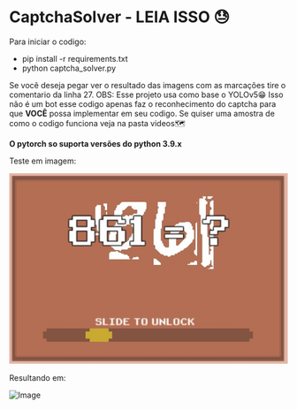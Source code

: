 	
# CaptchaSolver - LEIA ISSO 😓

Para iniciar o codigo:
- pip install -r requirements.txt
- python captcha_solver.py

Se você deseja pegar ver o resultado das imagens com as marcações tire o comentario da linha 27.
OBS: Esse projeto usa como base o YOLOv5😁
Isso não é um bot esse codigo apenas faz o reconhecimento do captcha para que **VOCÊ** possa implementar em seu codigo.
Se quiser uma amostra de como o codigo funciona veja na pasta videos🗺

**O pytorch so suporta versões do python 3.9.x**

Teste em imagem:

![Image](https://github.com/Nucito/CaptchaSolver/blob/main/image.jpeg?raw=true)

Resultando em:

![Image](https://i.ibb.co/1X9RGpH/result.jpg)
